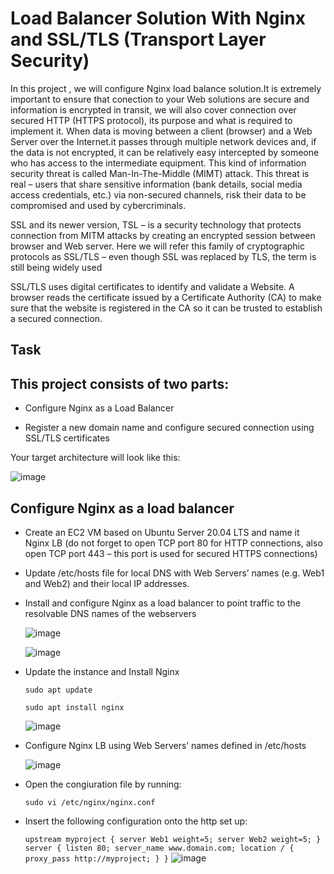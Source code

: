 # Load Balancer Solution With Nginx and SSL/TLS (Transport Layer Security)
 In this project , we will configure Nginx load balance solution.It is extremely important to ensure that conection to your Web solutions are secure and information is encrypted in transit, we will also cover connection over secured HTTP (HTTPS protocol), its purpose and what is required to implement it.
 When data is moving between a client (browser) and a Web Server over the Internet.it passes through multiple network devices and, if the data is not encrypted, it can be relatively easy intercepted by someone who has access to the intermediate equipment. This kind of information security threat is called Man-In-The-Middle (MIMT) attack.
 This threat is real – users that share sensitive information (bank details, social media access credentials, etc.) via non-secured channels, risk their data to be compromised and used by cybercriminals.

 SSL and its newer version, TSL – is a security technology that protects connection from MITM attacks by creating an encrypted session between browser and Web server. Here we will refer this family of cryptographic protocols as SSL/TLS – even though SSL was replaced by TLS, the term is still being widely used

SSL/TLS uses digital certificates to identify and validate a Website. A browser reads the certificate issued by a Certificate Authority (CA) to make sure that the website is registered in the CA so it can be trusted to establish a secured connection.

## Task

## This project consists of two parts:

* Configure Nginx as a Load Balancer
  
* Register a new domain name and configure secured connection using SSL/TLS certificates
  
Your target architecture will look like this:

![image](https://github.com/Mubarokahh/DevOps-Projects/assets/135038657/20754d9b-2824-4589-a412-e21c1476dfa9)

## Configure Nginx as a load balancer

* Create an EC2 VM based on Ubuntu Server 20.04 LTS and name it Nginx LB (do not forget to open TCP port 80 for HTTP connections, also open TCP port 443 – this port is used for secured HTTPS connections)
* Update /etc/hosts file for local DNS with Web Servers’ names (e.g. Web1 and Web2) and their local IP addresses.
* Install and configure Nginx as a load balancer to point traffic to the resolvable DNS names of the webservers

  ![image](https://github.com/Mubarokahh/DevOps-Projects/assets/135038657/0a0775ce-52bd-42c6-83e3-61cc08a159bd)

  ![image](https://github.com/Mubarokahh/DevOps-Projects/assets/135038657/d837f425-3a07-4009-bad1-ed56e9f36786)


* Update the instance and Install Nginx

  `sudo apt update`

  `sudo apt install nginx`

  ![image](https://github.com/Mubarokahh/DevOps-Projects/assets/135038657/3831f4cf-4068-44bf-bdfd-43afbd7146e5)

* Configure Nginx LB using Web Servers’ names defined in /etc/hosts

  ![image](https://github.com/Mubarokahh/DevOps-Projects/assets/135038657/e0c7a88d-09a5-4224-87ce-e4c3010f673b)


* Open the congiuration file by running:
    
    `sudo vi /etc/nginx/nginx.conf`

* Insert the following configuration onto the http set up:

   ` upstream myproject {
    server Web1 weight=5;
    server Web2 weight=5;
  }
server {
    listen 80;
    server_name www.domain.com;
    location / {
      proxy_pass http://myproject;
    }
  }
`
 ![image](https://github.com/Mubarokahh/DevOps-Projects/assets/135038657/371e56bf-b9f5-4174-99a2-db0d60fd77b1)




